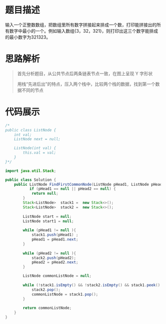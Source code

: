 #  题目描述

输入一个正整数数组，把数组里所有数字拼接起来排成一个数，打印能拼接出的所有数字中最小的一个。例如输入数组{3，32，321}，则打印出这三个数字能排成的最小数字为321323。

#  思路解析
>  首先分析题目，从公共节点后两条链表节点一致，在图上呈现 Y 字形状
>
>  用栈“先进后出”的特点，压入两个栈中，比较两个栈的数据，找到第一个数据不同的节点

#  代码展示
```java
/*
public class ListNode {
    int val;
    ListNode next = null;

    ListNode(int val) {
        this.val = val;
    }
}*/

import java.util.Stack;

public class Solution {
    public ListNode FindFirstCommonNode(ListNode pHead1, ListNode pHead2) {
           if (pHead1 == null || pHead2 == null) {
            return null;
        }
        Stack<ListNode>  stack1 =  new Stack<>();
        Stack<ListNode>  stack2 =  new Stack<>();
        
        ListNode start = null;
        ListNode start1 = null;
        
        while (pHead1 != null ){
            stack1.push(pHead1) ; 
            pHead1 = pHead1.next;
        }
        
        while (pHead2 != null ){
            stack2.push(pHead2); 
            pHead2 = pHead2.next;
        }

        ListNode commonListNode = null;
 
        while (!stack1.isEmpty() && !stack2.isEmpty() && stack1.peek() == stack2.peek() ) {
            stack2.pop();
            commonListNode = stack1.pop();
        }
 
        return commonListNode;
    }
}

```
